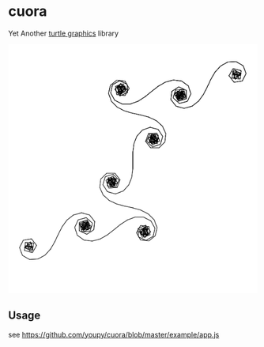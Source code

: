 # cuora

Yet Another [turtle graphics](http://en.wikipedia.org/wiki/Turtle_graphics) library

![inspi](https://raw.githubusercontent.com/youpy/cuora/master/example/inspi.png)

## Usage

see https://github.com/youpy/cuora/blob/master/example/app.js
